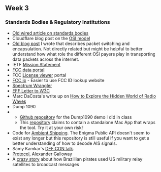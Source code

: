## Week 3



### Standards Bodies & Regulatory Institutions

- [Old wired article on standards bodies](https://www.wired.com/1997/08/standards-bodies-a-field-guide/)
- Cloudflare blog post on the [OSI model](https://www.cloudflare.com/learning/ddos/glossary/open-systems-interconnection-model-osi/)
- [Old blog post](http://networks.land/reference/packets/) I wrote that describes packet switching and encapsulation. Not directly related but might be helpful to better understand how what role the different OSI payers play in transporting data packets across the internet.
- IETF [Mission Statement](https://tools.ietf.org/html/rfc3935)
- [FCC data portal](https://www.fcc.gov/reports-research/data)
- FCC [License viewer](http://reboot.fcc.gov/license-view/) portal
- [FCC.io](http://fcc.io) - Easier to use FCC ID lookup website
- [Spectrum Wrangler](https://github.com/marcdacosta/spectrum-wrangler)
- [EFF Letter to W3C](https://www.eff.org/deeplinks/2017/09/open-letter-w3c-director-ceo-team-and-membership
)
- Marc DaCosta's write up on [How to Explore the Hidden World of Radio Waves](https://www.vice.com/en_us/article/59wpmn/how-to-explore-the-hidden-world-of-radio-waves-all-around-you) 
- Dump 1090
- - [Github repository](https://github.com/antirez/dump1090) for the Dump1090 demo I did in class
  - This [repository](https://github.com/mxswd/dump1090-mac-app) claims to contain a standalone Mac App that wraps the tool. Try it at your own risk! 
- Code for [Ambient Shipping](https://github.com/marcdacosta/ambient-shipping). The Enigma Public API doesn't seem to exist any longer but this repository is still useful if you want to get a better understanding of how to decode AIS signals. 
- Samy Kamkar's [DEF CON talk](https://www.youtube.com/watch?v=UNgvShN4USU).
- [Protocol](https://mitpress.mit.edu/books/protocol), Alexander Galloway
- A [crazy story](http://www.radiohobbyist.org/blog/?p=913) about how Brazillian pirates used US military relay satellites to broadcast messages